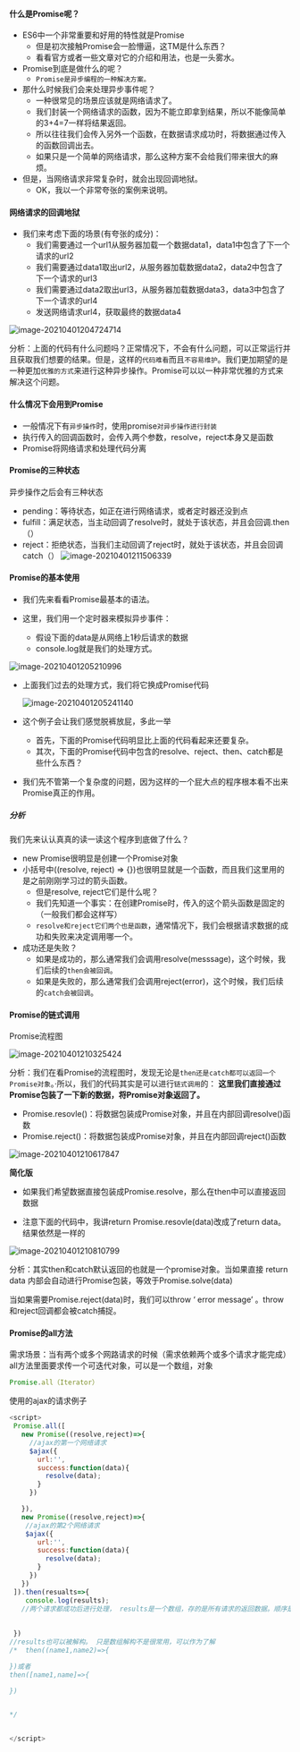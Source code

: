 #### **什么是**Promise呢？

- ES6中一个非常重要和好用的特性就是Promise
  - 但是初次接触Promise会一脸懵逼，这TM是什么东西？
  - 看看官方或者一些文章对它的介绍和用法，也是一头雾水。
- Promise到底是做什么的呢？
  - `Promise是异步编程的一种解决方案。`
- 那什么时候我们会来处理异步事件呢？
  - 一种很常见的场景应该就是网络请求了。
  - 我们封装一个网络请求的函数，因为不能立即拿到结果，所以不能像简单的3+4=7一样将结果返回。
  - 所以往往我们会传入另外一个函数，在数据请求成功时，将数据通过传入的函数回调出去。
  - 如果只是一个简单的网络请求，那么这种方案不会给我们带来很大的麻烦。
- 但是，当网络请求非常复杂时，就会出现回调地狱。
  - OK，我以一个非常夸张的案例来说明。

#### **网络请求的回调地狱**

- 我们来考虑下面的场景(有夸张的成分)：
  - 我们需要通过一个url1从服务器加载一个数据data1，data1中包含了下一个请求的url2
  - 我们需要通过data1取出url2，从服务器加载数据data2，data2中包含了下一个请求的url3
  - 我们需要通过data2取出url3，从服务器加载数据data3，data3中包含了下一个请求的url4
  - 发送网络请求url4，获取最终的数据data4

![image-20210401204724714](Promise.assets/image-20210401204724714.png)

分析：上面的代码有什么问题吗？正常情况下，不会有什么问题，可以正常运行并且获取我们想要的结果。但是，这样的`代码难看`而且`不容易维护`。我们更加期望的是一种更加`优雅的方式`来进行这种异步操作。Promise可以以一种非常优雅的方式来解决这个问题。

#### 什么情况下会用到Promise



- 一般情况下有`异步操作`时，使用promise`对异步操作进行封装`
- 执行传入的回调函数时，会传入两个参数，resolve，reject本身又是函数
- Promise将网络请求和处理代码分离



#### Promise的三种状态

异步操作之后会有三种状态

- pending：等待状态，如正在进行网络请求，或者定时器还没到点
- fulfill：满足状态，当主动回调了resolve时，就处于该状态，并且会回调.then（）
- reject：拒绝状态，当我们主动回调了reject时，就处于该状态，并且会回调catch（）
  ![image-20210401211506339](Promise.assets/image-20210401211506339.png)

#### Promise的基本使用

- 我们先来看看Promise最基本的语法。

- 这里，我们用一个定时器来模拟异步事件：
  - 假设下面的data是从网络上1秒后请求的数据
  - console.log就是我们的处理方式。
  

![image-20210401205210996](Promise.assets/image-20210401205210996.png)

- 上面我们过去的处理方式，我们将它换成Promise代码
  
  ![image-20210401205241140](Promise.assets/image-20210401205241140.png)
  
- 这个例子会让我们感觉脱裤放屁，多此一举
  
  - 首先，下面的Promise代码明显比上面的代码看起来还要复杂。
  - 其次，下面的Promise代码中包含的resolve、reject、then、catch都是些什么东西？
  
- 我们先不管第一个复杂度的问题，因为这样的一个屁大点的程序根本看不出来Promise真正的作用。

##### 分析

我们先来认认真真的读一读这个程序到底做了什么？

- new Promise很明显是创建一个Promise对象
- 小括号中((resolve, reject) => {})也很明显就是一个函数，而且我们这里用的是之前刚刚学习过的箭头函数。
  - 但是resolve, reject它们是什么呢？
  - 我们先知道一个事实：在创建Promise时，传入的这个箭头函数是固定的（一般我们都会这样写）
  - `resolve和reject它们两个也是函数`，通常情况下，我们会根据请求数据的成功和失败来决定调用哪一个。
- 成功还是失败？
  - 如果是成功的，那么通常我们会调用resolve(messsage)，这个时候，我们后续的`then会被回调`。
  - 如果是失败的，那么通常我们会调用reject(error)，这个时候，我们后续的`catch会被回调`。 



#### Promise的链式调用

Promise流程图

![image-20210401210325424](Promise.assets/image-20210401210325424.png)

分析：我们在看Promise的流程图时，发现无论是`then还是catch都可以返回一个Promise对象`。·所以，我们的代码其实是可以进行`链式调用`的：
**这里我们直接通过Promise包装了一下新的数据，将Promise对象返回了。**

- Promise.resovle()：将数据包装成Promise对象，并且在内部回调resolve()函数
- Promise.reject()：将数据包装成Promise对象，并且在内部回调reject()函数

![image-20210401210617847](Promise.assets/image-20210401210617847.png)

**简化版**

- 如果我们希望数据直接包装成Promise.resolve，那么在then中可以直接返回数据

- 注意下面的代码中，我讲return Promise.resovle(data)改成了return data。结果依然是一样的

![image-20210401210810799](Promise.assets/image-20210401210810799.png)

分析：其实then和catch默认返回的也就是一个promise对象。当如果直接 return data 内部会自动进行Promise包装，等效于Promise.solve(data)

当如果需要Promise.reject(data)时，我们可以throw ‘ error message’ 。throw和reject回调都会被catch捕捉。



#### Promise的all方法

需求场景：当有两个或多个网路请求的时候（需求依赖两个或多个请求才能完成）all方法里面要求传一个可迭代对象，可以是一个数组，对象

```js
Promise.all（Iterator）
```

使用的ajax的请求例子

```js
<script>
 Promise.all([
   new Promise((resolve,reject)=>{
     //ajax的第一个网络请求
     $ajax({
       url:'',
       success:function(data){
         resolve(data);
       }
     })

   }),
   new Promise((resolve,reject)=>{
    //ajax的第2个网络请求
    $ajax({
       url:'',
       success:function(data){
         resolve(data);
       }
     })
   })
 ]).then(resualts=>{
    console.log(results);
   //两个请求都成功后进行处理， results是一个数组，存的是所有请求的返回数据。顺序是代码书写顺序，非请求成功顺序
    
    
 })
//results也可以被解构。 只是数组解构不是很常用，可以作为了解
/*  then((name1,name2)=>{

})或者
then([name1,name]=>{

})


*/


</script>
```

